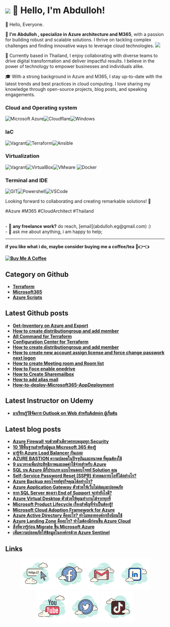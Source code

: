 <h1><img src="https://emojis.slackmojis.com/emojis/images/1531849430/4246/blob-sunglasses.gif?1531849430" width="30"/> 👋 Hello, I'm Abdulloh!</h1>

👋 Hello, Everyone.

🏢 <b>I'm Abdulloh , specialize in Azure architecture and M365</b>, with a passion for building robust and scalable solutions. I thrive on tackling complex challenges and finding innovative ways to leverage cloud technologies. <img src="https://user-images.githubusercontent.com/25181517/183911544-95ad6ba7-09bf-4040-ac44-0adafedb9616.png" width="25"/>


🌴 Currently based in Thailand, I enjoy collaborating with diverse teams to drive digital transformation and deliver impactful results. I believe in the power of technology to empower businesses and individuals alike.

🎓 With a strong background in Azure and M365, I stay up-to-date with the latest trends and best practices in cloud computing. I love sharing my knowledge through open-source projects, blog posts, and speaking engagements.

<h3>Cloud and Operating system</h3><p>
<img alt="Microsoft Azure" src="https://img.shields.io/badge/microsoft%20azure-0089D6?style=for-the-badge&logo=microsoft-azure&logoColor=white" /><img alt="Cloudflare" src="https://img.shields.io/badge/Cloudflare-F38020?style=for-the-badge&logo=Cloudflare&logoColor=white"/><img alt="Windows" src="https://user-images.githubusercontent.com/25181517/186884150-05e9ff6d-340e-4802-9533-2c3f02363ee3.png"  />
<br>
<h3>IaC</h3><p>
<img alt="Vagrant" src="https://img.shields.io/badge/Vagrant-1868F2?style=for-the-badge&logo=Vagrant&logoColor=white" /><img alt="Terraform" src="https://img.shields.io/badge/Terraform-7B42BC?style=for-the-badge&logo=terraform&logoColor=white"/><img alt="Ansible" src="https://img.shields.io/badge/Ansible-000000?style=for-the-badge&logo=ansible&logoColor=white"  />
<br>
<h3>Virtualization</h3><p>
<img alt="Vagrant" src="https://img.shields.io/badge/Vagrant-1868F2?style=for-the-badge&logo=Vagrant&logoColor=white" /><img alt="VirtualBox" src="https://img.shields.io/badge/VirtualBox-21416b?style=for-the-badge&logo=VirtualBox&logoColor=white"/><img alt="VMware" src="https://img.shields.io/badge/VMware-231f20?style=for-the-badge&logo=VMware&logoColor=white"  />
<img alt="Docker" src="https://img.shields.io/badge/Docker-2CA5E0?style=for-the-badge&logo=docker&logoColor=whit"  />

<br>
<h3>Terminal and IDE</h3><p>
<img alt="GIT" src="https://img.shields.io/badge/GIT-E44C30?style=for-the-badge&logo=git&logoColor=white" /><img alt="Powershell" src="https://img.shields.io/badge/powershell-5391FE?style=for-the-badge&logo=powershell&logoColor=white"/><img alt="VSCode" src="https://img.shields.io/badge/VSCode-0078D4?style=for-the-badge&logo=visual%20studio%20code&logoColor=white"  />



<p>Looking forward to collaborating and creating remarkable solutions! 🚀

#Azure #M365 #CloudArchitect #Thailand
</p>
<br>
- 💼 <b>any freelance work?</b> do reach, [email](abdulloh.eg@gmail.com) :)<br>
- 💬 ask me about anything, i am happy to help;<br>

<hr>
<b>if you like what i do, maybe consider buying me a coffee/tea <b>🥺👉👈

<a href="https://www.buymeacoffee.com/dekbacom" target="_blank"><img src="https://cdn.buymeacoffee.com/buttons/v2/default-red.png" alt="Buy Me A Coffee" width="150" ></a><br>
## Category on Github 
- [Terraform ](https://github.com/DekBaCom/Terraform)
- [Microsoft365 ](https://github.com/DekBaCom/Microsoft365)  
- [Azure Scripts ](https://github.com/DekBaCom/AzureScripts) 
## Latest Github posts
- [Get-Inventory on Azure and Export ](https://github.com/DekBaCom/AzureScripts/tree/main/Get-InventoryonAzure) 
- [How to create distributiongroup and add member ](https://github.com/DekBaCom/Microsoft365/tree/main/Implement/Create_distributionGroup-and-Add-Member)  
- [All Command for Terraform ](https://github.com/DekBaCom/Terraform/blob/main/Command.md)
- [Configuration Center for Terraform ](https://github.com/DekBaCom/Terraform/blob/main/Configuration.md)
- [How to create distributiongroup and add member ](https://github.com/DekBaCom/Microsoft365/tree/main/Implement/Powershell-Create-distributionGroup-and-Add-Member)
- [How to create new account assign license and force change passwork next logon ](https://github.com/DekBaCom/Microsoft365/tree/main/Implement/PowershellCreateAccount)
- [How to create Meeting room and Room list ](https://github.com/DekBaCom/Microsoft365/tree/main/Implement/RoomMeeting)
- [How to Foce enable onedrive](https://github.com/DekBaCom/Microsoft365/tree/main/Implement/Powershell-force-EnableOndrive)
- [How to Create Sharemailbox](https://github.com/DekBaCom/Microsoft365/tree/main/Implement/PowershellCreateShareMailbox)
- [How to add alias mail ](https://github.com/DekBaCom/Microsoft365/tree/main/Implement/Alias-Mail)
- [How-to-deploy-Microsoft365-AppDeployment](https://github.com/DekBaCom/Microsoft365/tree/main/Management/How-to-deploy-Microsoft365-AppDeployment)
## Latest Instructor on Udemy
- [มาเรียนรู้วิธีจัดการ Outlook on Web สำหรับAdmin ผู้เริ่มต้น](https://www.udemy.com/course/outlook-on-web-admin)  
## Latest blog posts

<!-- BLOG-POST-LIST:START -->
- [Azure Firewall จบด้วยตัวเดียวครอบคลุมทุก Security](https://blog.cloudhm.co.th/azure-firewall-security/)
- [10 วิธีพื้นฐานสำหรับผู้ดูแล Microsoft 365 ต้องรู้](https://blog.cloudhm.co.th/10-basic-for-m365/)
- [มารู้จัก Azure Load Balancer กันเถอะ](https://blog.cloudhm.co.th/azure-load-balancer/)
- [AZURE BASTION ความปลอดในปัจจุบันและอนาคต ที่คุณต้องใช้](https://blog.cloudhm.co.th/azure-bastion/)
- [9 แนวทางเพิ่มประสิทธิภาพและลดค่าใช้จ่ายสำหรับ Azure](https://blog.cloudhm.co.th/9-way-optimize-efficiency-and-cost/)
- [SQL บน Azure มีกี่ประเภท แบบไหนตอบโจทย์ Solution คุณ](https://blog.cloudhm.co.th/type-of-sql-azure/)
- [Self-Service Password Reset (SSPR) ช่วยลดภาระไอทีได้อย่างไร?](https://blog.cloudhm.co.th/self-service-password-reset/)
- [Azure Backup ตอบโจทย์ธุรกิจคุณได้อย่างไร?](https://blog.cloudhm.co.th/azure-backup/)
- [Azure Application Gateway ตัวช่วยให้เว็บไม่ล่มและปลอดภัย](https://blog.cloudhm.co.th/azure-application-gateway/)
- [หาก SQL Server ของเรา End of Support จะทำยังไงดี?](https://blog.cloudhm.co.th/sql-server-end-of-support/)
- [Azure Virtual Desktop ตัวช่วยให้คุณทำงานได้จากทุกที่](https://blog.cloudhm.co.th/azure-virtual-desktop/)
- [Microsoft Product Lifecycle เรื่องสำคัญที่จำเป็นต้องรู้!](https://blog.cloudhm.co.th/microsoft-product-lifecycle/)
- [Microsoft Cloud Adoption Framework for Azure](https://blog.cloudhm.co.th/microsoft-cloud-adoption-framework-for-azure/)
- [Azure Active Directory คืออะไร? ทำไมหลายองค์กรถึงนิยมใช้](https://blog.cloudhm.co.th/azure-active-directory/)
- [Azure Landing Zone คืออะไร? ทำไมต้องมีก่อนขึ้น Azure Cloud](https://blog.cloudhm.co.th/what-is-azure-landing-zone/)
- [สิ่งที่ควรรู้ก่อน Migrate ขึ้น Microsoft Azure](https://blog.cloudhm.co.th/migrate-to-azure/)
- [เพิ่มความปลอดภัยให้ข้อมูลในองค์กรด้วย Azure Sentinel](https://blog.cloudhm.co.th/azure-sentinel/)

## Links

<p align="center">
  <a href="https://www.ilikeit.info"><img src="https://github.com/DekBaCom/dekbacom/blob/main/icon/icons8-website-100.png" alt="Website Me."/></a>
  <a href= "https://www.facebook.com/ilikeit.info"><img src="https://github.com/DekBaCom/dekbacom/blob/main/icon/icons8-facebook-100.png"/></a>
  <a href="mailto:abdulloh.eg@gmail.com"><img src="https://github.com/DekBaCom/dekbacom/blob/main/icon/icons8-gmail-logo-100.png" alt="email"/></a>
  <a href="https://www.linkedin.com/in/abdulloh-etaeluengoh/"><img src="https://github.com/DekBaCom/dekbacom/blob/main/icon/icons8-linkedin-100.png" alt="linkedin"/></a>
  <a href="https://www.youtube.com/c/iLikeITinfo"><img src="https://github.com/DekBaCom/dekbacom/blob/main/icon/icons8-youtube-logo-100.png" alt="youtube"/></a>
  <a href="https://twitter.com/dekbacom"><img src="https://github.com/DekBaCom/dekbacom/blob/main/icon/icons8-twitter-circled-100.png" alt="twitter"/></a>
  <a href= "https://www.tiktok.com/@ilikeit.info"><img src="https://github.com/DekBaCom/dekbacom/blob/main/icon/icons8-tiktok-100.png"/></a>
</p>

